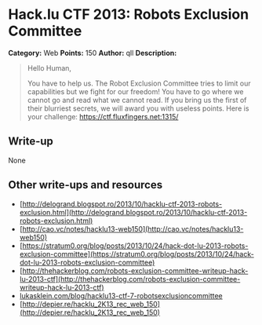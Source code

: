 # Hack.lu CTF 2013: Robots Exclusion Committee

**Category:** Web
**Points:** 150
**Author:** qll
**Description:**

> Hello Human,
> 
> You have to help us. The Robot Exclusion Committee tries to limit our capabilities but we fight for our freedom! You have to go where we cannot go and read what we cannot read. If you bring us the first of their blurriest secrets, we will award you with useless points. 
> Here is your challenge: https://ctf.fluxfingers.net:1315/

## Write-up

None

## Other write-ups and resources

* [http://delogrand.blogspot.ro/2013/10/hacklu-ctf-2013-robots-exclusion.html](http://delogrand.blogspot.ro/2013/10/hacklu-ctf-2013-robots-exclusion.html)
* [http://cao.vc/notes/hacklu13-web150](http://cao.vc/notes/hacklu13-web150)
* [https://stratum0.org/blog/posts/2013/10/24/hack-dot-lu-2013-robots-exclusion-committee](https://stratum0.org/blog/posts/2013/10/24/hack-dot-lu-2013-robots-exclusion-committee)
* [http://thehackerblog.com/robots-exclusion-committee-writeup-hack-lu-2013-ctf](http://thehackerblog.com/robots-exclusion-committee-writeup-hack-lu-2013-ctf)
* [lukasklein.com/blog/hacklu13-ctf-7-robotsexclusioncommittee](lukasklein.com/blog/hacklu13-ctf-7-robotsexclusioncommittee)
* [http://depier.re/hacklu_2K13_rec_web_150](http://depier.re/hacklu_2K13_rec_web_150)